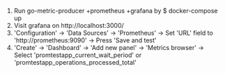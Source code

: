 1. Run go-metric-producer +prometheus +grafana by
$ docker-compose up
2. Visit grafana on http://localhost:3000/
3. 'Configuration' -> 'Data Sources' -> 'Prometheus' -> Set 'URL' field to 'http://prometheus:9090' -> Press 'Save and test'
4. 'Create' -> 'Dashboard' -> 'Add new panel' -> 'Metrics browser' -> Select 'promtestapp_current_wait_period' or 'promtestapp_operations_processed_total'
